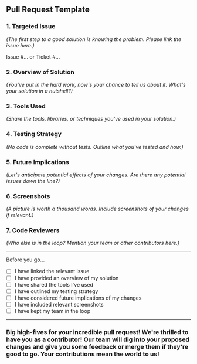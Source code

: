 ## **Pull Request Template**

### **1. Targeted Issue** ###

*(The first step to a good solution is knowing the problem. Please link the issue here.)*

Issue #... or
Ticket #...


### **2. Overview of Solution** ###

*(You've put in the hard work, now's your chance to tell us about it. What's your solution in a nutshell?)*


### **3. Tools Used** ###

*(Share the tools, libraries, or techniques you've used in your solution.)*


### **4. Testing Strategy** ###

*(No code is complete without tests. Outline what you've tested and how.)*


### **5. Future Implications** ###

*(Let's anticipate potential effects of your changes. Are there any potential issues down the line?)*


### **6. Screenshots** ###

*(A picture is worth a thousand words. Include screenshots of your changes if relevant.)*


### **7. Code Reviewers** ###

*(Who else is in the loop? Mention your team or other contributors here.)*


---

Before you go...

- [ ]  I have linked the relevant issue
- [ ]  I have provided an overview of my solution
- [ ]  I have shared the tools I've used
- [ ]  I have outlined my testing strategy
- [ ]  I have considered future implications of my changes
- [ ]  I have included relevant screenshots
- [ ]  I have kept my team in the loop

---

### Big high-fives for your incredible pull request! We're thrilled to have you as a contributor! Our team will dig into your proposed changes and give you some feedback or merge them if they're good to go. Your contributions mean the world to us!    
